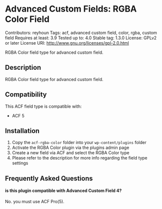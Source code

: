 # Advanced Custom Fields: RGBA Color Field
Contributors: reyhoun
Tags: acf, advanced custom field, color, rgba, custom field
Requires at least: 3.9
Tested up to: 4.0
Stable tag: 1.3.0
License: GPLv2 or later
License URI: http://www.gnu.org/licenses/gpl-2.0.html

RGBA Color field type for advanced custom field.

## Description

RGBA Color field type for advanced custom field.

## Compatibility

This ACF field type is compatible with:
* ACF 5

## Installation

1. Copy the `acf-rgba-color` folder into your `wp-content/plugins` folder
2. Activate the RGBA Color plugin via the plugins admin page
3. Create a new field via ACF and select the RGBA Color type
4. Please refer to the description for more info regarding the field type settings

## Frequently Asked Questions

#### is this plugin compatible with Advanced Custom Field 4?

No. you must use ACF Pro(5).